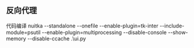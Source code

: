 ## 反向代理

代码编译
nuitka --standalone --onefile --enable-plugin=tk-inter --include-module=psutil --enable-plugin=multiprocessing --disable-console --show-memory --disable-ccache  .\ui.py